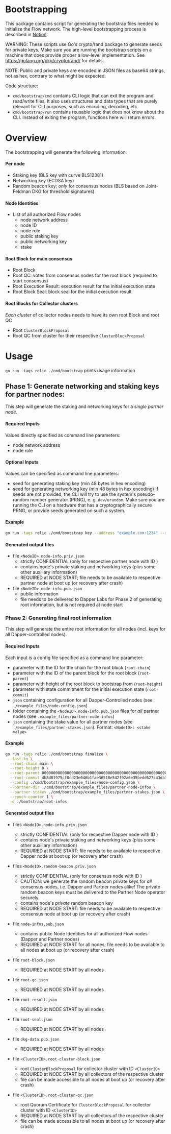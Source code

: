 # Bootstrapping

This package contains script for generating the bootstrap files needed to initialize the Flow network.
The high-level bootstrapping process is described in [Notion](https://www.notion.so/dapperlabs/Flow-Bootstrapping-ce9d227f18a8410dbce74ed7d4ddee27).

WARNING: These scripts use Go's crypto/rand package to generate seeds for private keys. Make sure you are running the bootstrap scripts on a machine that does provide proper a low-level implementation. See https://golang.org/pkg/crypto/rand/ for details.

NOTE: Public and private keys are encoded in JSON files as base64 strings, not as hex, contrary to what might be expected.

Code structure:
* `cmd/bootstrap/cmd` contains CLI logic that can exit the program and read/write files. It also uses structures and data types that are purely relevant for CLI purposes, such as encoding, decoding, etc.
* `cmd/bootstrap/run` contains reusable logic that does not know about the CLI. Instead of exiting the program, functions here will return errors.



# Overview

The bootstrapping will generate the following information:

#### Per node
* Staking key (BLS key with curve BLS12381)
* Networking key (ECDSA key)
* Random beacon key; _only_ for consensus nodes (BLS based on Joint-Feldman DKG for threshold signatures)

#### Node Identities
* List of all authorized Flow nodes
  - node network address
  - node ID
  - node role
  - public staking key
  - public networking key
  - stake

#### Root Block for main consensus
* Root Block
* Root QC: votes from consensus nodes for the root block (required to start consensus)
* Root Execution Result: execution result for the initial execution state
* Root Block Seal: block seal for the initial execution result


#### Root Blocks for Collector clusters
_Each cluster_ of collector nodes needs to have its own root Block and root QC
* Root `ClusterBlockProposal`
* Root QC from cluster for their respective `ClusterBlockProposal`


# Usage

`go run -tags relic ./cmd/bootstrap` prints usage information

## Phase 1: Generate networking and staking keys for partner nodes:

This step will generate the staking and networking keys for a _single partner node_.

#### Required Inputs
Values directly specified as command line parameters:
  - node network address
  - node role

#### Optional Inputs
Values can be specified as command line parameters:
  - seed for generating staking key (min 48 bytes in hex encoding)
  - seed for generating networking key (min 48 bytes in hex encoding)
If seeds are not provided, the CLI will try to use the system's pseudo-random number generator (PRNG), e. g. `dev/urandom`. Make sure you are running the CLI on a hardware that has a cryptographically secure PRNG, or provide seeds generated on such a system.

#### Example
```bash
go run -tags relic ./cmd/bootstrap key --address "example.com:1234" --role "consensus" -o ./bootstrap/partner-node-infos
```

#### Generated output files
* file `<NodeID>.node-info.priv.json`
   - strictly CONFIDENTIAL  (only for respective partner node with ID <NodeID>)
   - contains node's private staking and networking keys (plus some other auxiliary information)
   - REQUIRED at NODE START;
     file needs to be available to respective partner node at boot up (or recovery after crash)
* file `<NodeID>.node-info.pub.json`
   - public information
   - file needs to be delivered to Dapper Labs for Phase 2 of generating root information,
     but is not required at node start


### Phase 2: Generating final root information

This step will generate the entire root information for all nodes (incl. keys for all Dapper-controlled nodes).

#### Required Inputs
Each input is a config file specified as a command line parameter:
* parameter with the ID for the chain for the root block (`root-chain`)
* parameter with the ID of the parent block for the root block (`root-parent`)
* parameter with height of the root block to bootstrap from (`root-height`)
* parameter with state commitment for the initial execution state (`root-commit`)
* `json` containing configuration for all Dapper-Controlled nodes (see `./example_files/node-config.json`)
* folder containing the `<NodeID>.node-info.pub.json` files for _all_ partner nodes (see `.example_files/partner-node-infos`)
* `json` containing the stake value for all partner nodes (see `./example_files/partner-stakes.json`).
  Format: ```<NodeID>: <stake value>```

#### Example
```bash
go run -tags relic ./cmd/bootstrap finalize \
 --fast-kg \
  --root-chain main \
  --root-height 0 \
  --root-parent 0000000000000000000000000000000000000000000000000000000000000000 \
  --root-commit 4b8d01975cf0cd23e046b1fae36518e542f92a6e35bedd627c43da30f4ae761a \
  --config ./cmd/bootstrap/example_files/node-config.json \
  --partner-dir ./cmd/bootstrap/example_files/partner-node-infos \
  --partner-stakes ./cmd/bootstrap/example_files/partner-stakes.json \
  --epoch-counter 1 \
  -o ./bootstrap/root-infos
```

#### Generated output files
* files `<NodeID>.node-info.priv.json`
   - strictly CONFIDENTIAL (only for respective Dapper node with ID <NodeID>)
   - contains node's private staking and networking keys (plus some other auxiliary information)
   - REQUIRED at NODE START:
     file needs to be available to respective Dapper node at boot up (or recovery after crash)
* files `<NodeID>.random-beacon.priv.json`
   - strictly CONFIDENTIAL (only for consensus node with ID <NodeID>)
   - CAUTION: we generate the random beacon private keys for _all_ consensus nodes, i.e. Dapper and Partner nodes alike!
     The private random beacon keys must be delivered to the Partner Node operator securely.
   - contains node's _private_ random beacon key
   - REQUIRED at NODE START:
     file needs to be available to respective consensus node at boot up (or recovery after crash)
* file `node-infos.pub.json`
   - contains public Node Identities for all authorized Flow nodes (Dapper and Partner nodes)
   - REQUIRED at NODE START for all nodes;
     file needs to be available to all nodes at boot up (or recovery after crash)

* file `root-block.json`
   - REQUIRED at NODE START by all nodes
* file `root-qc.json`
   - REQUIRED at NODE START by all nodes
* file `root-result.json`
   - REQUIRED at NODE START by all nodes
* file `root-seal.json`
   - REQUIRED at NODE START by all nodes
* file `dkg-data.pub.json`
   - REQUIRED at NODE START by all nodes

* file `<ClusterID>.root-cluster-block.json`
   - root `ClusterBlockProposal` for collector cluster with ID `<ClusterID>`
   - REQUIRED at NODE START by all collectors of the respective cluster
   - file can be made accessible to all nodes at boot up (or recovery after crash)
* file `<ClusterID>.root-cluster-qc.json`
   - root Quorum Certificate for `ClusterBlockProposal` for collector cluster with ID `<ClusterID>`
   - REQUIRED at NODE START by all collectors of the respective cluster
   - file can be made accessible to all nodes at boot up (or recovery after crash)
